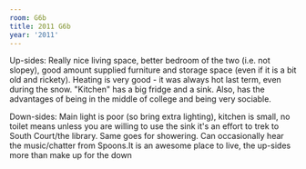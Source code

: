 ```yaml
---
room: G6b
title: 2011 G6b
year: '2011'
---
```


Up-sides: Really nice living space, better bedroom of the two (i.e. not slopey), good amount supplied furniture and storage space (even if it is a bit old and rickety). Heating is very good - it was always hot last term, even during the snow. "Kitchen" has a big fridge and a sink. Also, has the advantages of being in the middle of college and being very sociable.

Down-sides: Main light is poor (so bring extra lighting), kitchen is small, no toilet means unless you are willing to use the sink it's an effort to trek to South Court/the library. Same goes for showering. Can occasionally hear the music/chatter from Spoons.It is an awesome place to live, the up-sides more than make up for the down